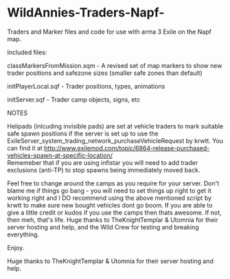 # WildAnnies-Traders-Napf-
Traders and Marker files and code for use with arma 3 Exile on the Napf map.

Included files:

classMarkersFromMission.sqm - A revised set of map markers to show new trader positions and safezone sizes
                                (smaller safe zones than default)

initPlayerLocal.sqf - Trader positions, types, animations

initServer.sqf - Trader camp objects, signs, etc

NOTES

Helipads (inlcuding invisible pads) are set at vehicle traders to mark suitable safe spawn positions if the server is set up to use the ExileServer_system_trading_network_purchaseVehicleRequest by krwtt. You can find it at http://www.exilemod.com/topic/6864-release-purchased-vehicles-spawn-at-specific-location/  
Rememeber that if you are using infistar you will need to add trader exclusions (anti-TP) to stop spawns being immediately moved back.

Feel free to change around the camps as you require for your server.
Don't blame me if things go bang - you will need to set things up right to get it working right and I DO recommend using the above mentioned script by krwtt to make sure new bought vehicles dont go boom.
If you are able to give a little credit or kudos if you use the camps then thats awesome. If not, then meh, that's life.
Huge thanks to TheKnightTemplar & Utomnia for their server hosting and help, and the Wild Crew for testing and breaking everything.

Enjoy.

Huge thanks to TheKnightTemplar & Utomnia for their server hosting and help.
